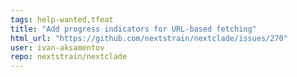 ```yaml
---
tags: help-wanted,tfeat
title: "Add progress indicators for URL-based fetching"
html_url: "https://github.com/nextstrain/nextclade/issues/270"
user: ivan-aksamentov
repo: nextstrain/nextclade
---
```


